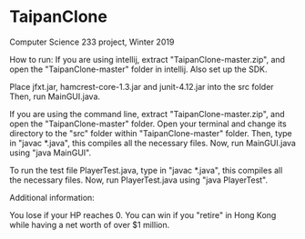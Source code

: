 # TaipanClone
Computer Science 233 project, Winter 2019

How to run:
If you are using intellij, extract "TaipanClone-master.zip", and open the "TaipanClone-master" folder in intellij. Also set up the SDK. 

Place jfxt.jar, hamcrest-core-1.3.jar and junit-4.12.jar into the src folder
Then, run MainGUI.java.

If you are using the command line, extract "TaipanClone-master.zip", and open the "TaipanClone-master" folder. Open your terminal and change its directory to the "src" folder within "TaipanClone-master" folder. Then, type in "javac *.java", this compiles all the necessary files. Now, run MainGUI.java using "java MainGUI".

To run the test file PlayerTest.java, type in "javac *.java", this compiles all the necessary files. Now, run PlayerTest.java using "java PlayerTest".

Additional information:

You lose if your HP reaches 0. You can win if you "retire" in Hong Kong while having a net worth of over $1 million.
